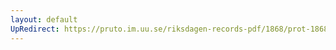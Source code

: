 ```yaml
---
layout: default
UpRedirect: https://pruto.im.uu.se/riksdagen-records-pdf/1868/prot-1868--ak--416/prot-1868--ak--416_023.pdf
---
```

